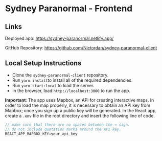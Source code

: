 # Sydney Paranormal - Frontend

## Links

Deployed app: https://sydney-paranormal.netlify.app/

GitHub Repository: https://github.com/Nictordan/sydney-paranormal-client

## Local Setup Instructions

- Clone the `sydney-paranormal-client` repository.
- Run `yarn install`to install all of the required dependencies.
- Run `yarn start:local` to load the server.
- In the browser, load `http://localhost:3000` to run the app.

**Important**: The app uses Mapbox, an API for creating interactive maps. In order to load the map properly, it is necessary to obtain an API key from Mapbox; once you sign up a public key will be generated. In the React app, create a `.env` file in the root directory and insert the following line of code. 

```javascript
// make sure that there are no spaces between the = sign.
// do not include quotation marks around the API key.
REACT_APP_MAPBOX_KEY=your_api_key
```
